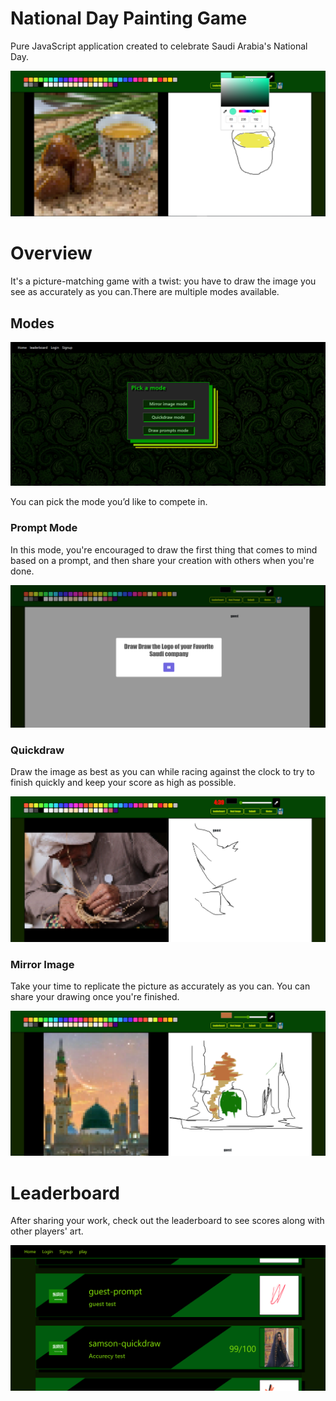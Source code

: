 # National Day Painting Game

Pure JavaScript application created to celebrate Saudi Arabia's National Day.

![main_image](./resources/readme_6.png)

# Overview

It's a picture-matching game with a twist: you have to draw the image you see as accurately as you can.There are multiple modes available.

## Modes

![Modes](./resources/readme_4.png)

You can pick the mode you’d like to compete in.

### Prompt Mode

In this mode, you're encouraged to draw the first thing that comes to mind based on a prompt, and then share your creation with others when you're done.


![leaderboard](./resources/readme_3.png)


### Quickdraw

Draw the image as best as you can while racing against the clock to try to finish quickly and keep your score as high as possible.


![leaderboard](./resources/readme_2.png)

### Mirror Image

Take your time to replicate the picture as accurately as you can. You can share your drawing once you're finished.

![leaderboard](./resources/readme_1.png)

# Leaderboard

After sharing your work, check out the leaderboard to see scores along with other players' art.

![leaderboard](./resources/readme_5.png)


